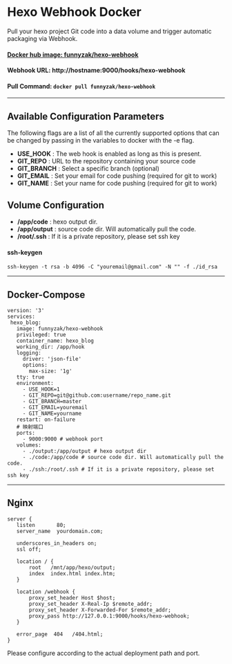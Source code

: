 # Hexo Webhook Docker
Pull your hexo project Git code into a data volume and trigger automatic packaging via Webhook.

#### [Docker hub image: funnyzak/hexo-webhook](https://hub.docker.com/r/funnyzak/hexo-webhook)

#### Webhook URL: http://hostname:9000/hooks/hexo-webhook

#### Pull Command: `docker pull funnyzak/hexo-webhook`
---

## Available Configuration Parameters

The following flags are a list of all the currently supported options that can be changed by passing in the variables to docker with the -e flag.

 - **USE_HOOK** : The web hook is enabled as long as this is present.
 - **GIT_REPO** : URL to the repository containing your source code
 - **GIT_BRANCH** : Select a specific branch (optional)
 - **GIT_EMAIL** : Set your email for code pushing (required for git to work)
 - **GIT_NAME** : Set your name for code pushing (required for git to work)
 
## Volume Configuration

 - **/app/code** : hexo output dir.
 - **/app/output** : source code dir. Will automatically pull the code.
 - **/root/.ssh** :  If it is a private repository, please set ssh key

#### ssh-keygen

`ssh-keygen -t rsa -b 4096 -C "youremail@gmail.com" -N "" -f ./id_rsa`

---

## Docker-Compose
 ```
version: '3'
services:
  hexo_blog:
    image: funnyzak/hexo-webhook
    privileged: true
    container_name: hexo_blog
    working_dir: /app/hook
    logging:
      driver: 'json-file'
      options:
        max-size: '1g'
    tty: true
    environment:
      - USE_HOOK=1
      - GIT_REPO=git@github.com:username/repo_name.git
      - GIT_BRANCH=master
      - GIT_EMAIL=youremail
      - GIT_NAME=yourname
    restart: on-failure
    # 映射端口
    ports:
      - 9000:9000 # webhook port
    volumes:
      - ./output:/app/output # hexo output dir 
      - ./code:/app/code # source code dir. Will automatically pull the code.
      - ./ssh:/root/.ssh # If it is a private repository, please set ssh key

 ```
---

## Nginx

 ```
server {
    listen       80;
    server_name  yourdomain.com;

    underscores_in_headers on;
    ssl off;

    location / {
        root   /mnt/app/hexo/output;
        index  index.html index.htm;
    }

    location /webhook {
        proxy_set_header Host $host;
        proxy_set_header X-Real-Ip $remote_addr;
        proxy_set_header X-Forwarded-For $remote_addr;
        proxy_pass http://127.0.0.1:9000/hooks/hexo-webhook;
    }

    error_page  404   /404.html;
}

 ```

Please configure according to the actual deployment path and port.
